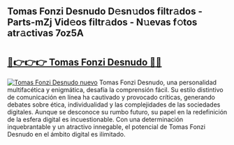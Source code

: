 ## Tomas Fonzi Desnudo D𝚎sn𝚞dos filtr𝚊dos - Parts-mZj Vid𝚎os filtr𝚊dos - N𝚞evas f𝚘tos atr𝚊ctivas 7oz5A

# <h2><a href="http://mb9akz.tromn.icu/?c=Tomas+Fonzi+Desnudo">🔗👉👉👉 Tomas Fonzi Desnudo 🔗🔗</a></h2>

[![Tomas Fonzi Desnudo nuevo](https://i.imgur.com/pEAQMta.gif)](http://mb9akz.tromn.icu/?c=Tomas+Fonzi+Desnudo)
Tomas Fonzi Desnudo, una personalidad multifacética y enigmática, desafía la comprensión fácil. Su estilo distintivo de comunicación en línea ha cautivado y provocado críticas, generando debates sobre ética, individualidad y las complejidades de las sociedades digitales. Aunque se desconoce su rumbo futuro, su papel en la redefinición de la esfera digital es incuestionable. Con una determinación inquebrantable y un atractivo innegable, el potencial de Tomas Fonzi Desnudo en el ámbito digital es ilimitado.

